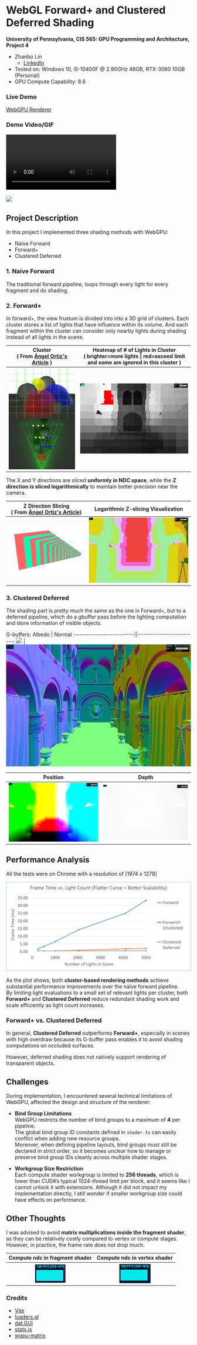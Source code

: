 WebGL Forward+ and Clustered Deferred Shading
======================

**University of Pennsylvania, CIS 565: GPU Programming and Architecture, Project 4**

- Zhanbo Lin
    - [LinkedIn](https://www.linkedin.com/in/zhanbo-lin)
- Tested on: Windows 10, i5-10400F @ 2.90GHz 48GB, RTX-3080 10GB (Personal) 
- GPU Compute Capability: 8.6

### Live Demo
[WebGPU Renderer](https://skszb.github.io/Project4-WebGPU-Forward-Plus-and-Clustered-Deferred/)

### Demo Video/GIF
![./imgs/demo.mp4](./imgs/demo.mp4)


![](./imgs/demo.png)
## Project Description
In this project I implemented three shading methods with WebGPU:
  - Naive Forward
  - Forward+
  - Clustered Deferred

### 1. Naive Forward
The traditional forward pipeline, loops through every light for every fragment and do shading.

### 2. Forward+
In forward+,  the view frustum is divided into into a 3D grid of clusters. Each cluster stores a list of lights that have influence within its volume. And each fragment within the cluster can consider only nearby lights during shading instead of all lights in the scene.

   Cluster<br>( From [Ángel Ortiz's Article](https://www.aortiz.me/2018/12/21/CG.html) )      |    Heatmap of # of Lights in Cluster<br>( brighter=more lights \| red=exceed limit and some are ignored in this cluster )
:----------------------------------------------:|:----------------------------------------------:
![](./imgs/3rdParty/clu4.png)| ![](./imgs/light_heatmap.png)



The X and Y directions are sliced **uniformly in NDC space**, while the **Z direction is sliced logarithmically** to maintain better precision near the camera.  

   Z Direction Slicing<br>( From [Ángel Ortiz's Article]( https://www.aortiz.me/2018/12/21/CG.html ))      |    Logarithmic Z-slicing Visualization
:----------------------------------------------:|:----------------------------------------------:
![](./imgs/3rdParty/zs2.png)| ![](././imgs/depth.png)





### 3. Clustered Deferred
The shading part is pretty much the same as the one in Forward+, but to a deferred pipeline, which do a gbuffer pass before the lighting computation and store information of visible objects.

G-buffers:
   Albedo      |   Normal
:-------------------------:|:-------------------------:
 ![](./imgs/deferred/albedo.png) | ![](./imgs/deferred/normal.png)

   Position      |   Depth
:-------------------------:|:-------------------------:
 ![](./imgs/deferred/pos.png) | ![](./imgs/deferred/depth.png)

 




## Performance Analysis

All the tests were on Chrome with a resolution of \[1974 x 1279\]

![](./imgs//cmp_chart.png)

As the plot shows, both **cluster-based rendering methods** achieve substantial performance improvements over the naïve forward pipeline.  
By limiting light evaluations to a small set of relevant lights per cluster, both **Forward+** and **Clustered Deferred** reduce redundant shading work and scale efficiently as light count increases.


### Forward+ vs. Clustered Deferred
In general, **Clustered Deferred** outperforms **Forward+**, especially in scenes with high overdraw because its G-buffer pass enables it to avoid shading computations on occluded surfaces.

However, deferred shading does not natively support rendering of transparent objects.


## Challenges
During implementation, I encountered several technical limitations of WebGPU, affected the design and structure of the renderer:


- **Bind Group Limitations**  
  WebGPU restricts the number of bind groups to a maximum of **4** per pipeline.  
  The global bind group ID constants defined in `shader.ts` can easily conflict when adding new resource groups.  
  Moreover, when defining pipeline layouts, bind groups must still be declared in strict order, so it becomes unclear how to manage or preserve bind group IDs cleanly across multiple shader stages.


- **Workgroup Size Restriction**  
  Each compute shader workgroup is limited to **256 threads**, which is lower than CUDA’s typical 1024-thread limit per block, and it seems like I cannot unlock it with extensions. Although it did not impact my implementation directly, I still wonder if smaller workgroup size could have effects on performance.



## Other Thoughts
I was advised to avoid **matrix multiplications inside the fragment shader**, as they can be relatively costly compared to vertex or compute stages. However, in practice, the frame rate does not drop much.

   Compute ndc in fragment shader      |   Compute ndc in vertex shader
:-------------------------:|:-------------------------:
 ![](./imgs/f+/1024_frag_ndc.png) | ![](./imgs/f+/1024_vert_ndc.png)

### Credits

- [Vite](https://vitejs.dev/)
- [loaders.gl](https://loaders.gl/)
- [dat.GUI](https://github.com/dataarts/dat.gui)
- [stats.js](https://github.com/mrdoob/stats.js)
- [wgpu-matrix](https://github.com/greggman/wgpu-matrix)
